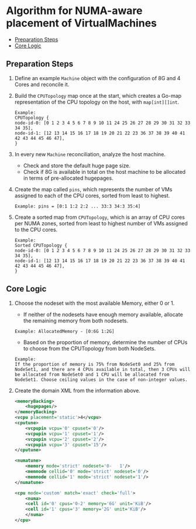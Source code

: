 # Algorithm for NUMA-aware placement of VirtualMachines

- [Preparation Steps](#preparation-steps)
- [Core Logic](#core-logic)

## Preparation Steps

1. Define an example `Machine` object with the configuration of 8G and 4 Cores and reconcile it.

1. Build the `CPUTopology` map once at the start, which creates a Go-map representation of the CPU topology on the host, with `map[int][]int`.

    ```text
    Example:
    CPUTopology {
    node-id-0: [0 1 2 3 4 5 6 7 8 9 10 11 24 25 26 27 28 29 30 31 32 33 34 35],
    node-id-1: [12 13 14 15 16 17 18 19 20 21 22 23 36 37 38 39 40 41 42 43 44 45 46 47],
    }
    ```

1. In every new `Machine` reconciliation, analyze the host machine.

    - Check and store the default huge page size.
    - Check if 8G is available in total on the host machine to be allocated in terms of pre-allocated hugepages.

1. Create the map called `pins`, which represents the number of VMs assigned to each of the CPU cores, sorted from least to highest.

    ```text
    Example: pins = [0:1 1:2 2:2 ... 33:3 34:3 35:4]
    ```

1. Create a sorted map from `CPUTopology`, which is an array of CPU cores per NUMA zones, sorted from least to highest number of VMs assigned to the CPU cores.

    ```text
    Example:
    Sorted CPUTopology {
    node-id-0: [0 1 2 3 4 5 6 7 8 9 10 11 24 25 26 27 28 29 30 31 32 33 34 35],
    node-id-1: [12 13 14 15 16 17 18 19 20 21 22 23 36 37 38 39 40 41 42 43 44 45 46 47],
    }
    ```

## Core Logic

1. Choose the nodeset with the most available Memory, either 0 or 1.

    - If neither of the nodesets have enough memory available, allocate the remaining memory from both nodesets.

    ```text
    Example: AllocatedMemory - [0:6G 1:2G]
    ```

    - Based on the proportion of memory, determine the number of CPUs to choose from the CPUTopology from both NodeSets.

    ```text
    Example:
    If the proportion of memory is 75% from NodeSet0 and 25% from NodeSet1, and there are 4 CPUs available in total, then 3 CPUs will be allocated from NodeSet0 and 1 CPU will be allocated from NodeSet1. Choose ceiling values in the case of non-integer values.
    ```

2. Create the domain XML from the information above.

    ```xml
    <memoryBacking>
        <hugepages/>
    </memoryBacking>
    <vcpu placement='static'>4</vcpu>
    <cputune>
        <vcpupin vcpu='0' cpuset='0'/>
        <vcpupin vcpu='1' cpuset='1'/>
        <vcpupin vcpu='2' cpuset='2'/>
        <vcpupin vcpu='3' cpuset='15'/>
    </cputune>

    <numatune>
        <memory mode='strict' nodeset='0-   1'/>
        <memnode cellid='0' mode='strict' nodeset='0'/>
        <memnode cellid='1' mode='strict' nodeset='1'/>
    </numatune>

    <cpu mode='custom' match='exact' check='full'>
        <numa>
        <cell id='0' cpus='0-2' memory='6G' unit='KiB'/>
        <cell id='1' cpus='3' memory='2G' unit='KiB'/>
        </numa>
    </cpu>
    ```
